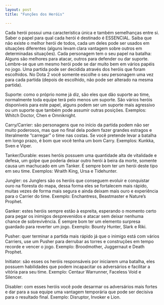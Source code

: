 ```yaml
---
layout: post
title: "Funções dos Heróis"

---
```


Cada herói possui uma característica única e também semelhanças entre si. Saber o papel para qual cada herói é destinado é ESSENCIAL. Saiba que não existe o melhor herói de todos, cada um deles pode ser usados em situações diferentes (alguns levam clara vantagem sobre outros em determinadas situações). Cada personagem tem o seu papel na batalha: Alguns são melhores para atacar, outros para defender ou dar suporte. Lembre-se que um mesmo herói pode se dar muito bem em vários papéis no jogo. Uma partida pode ser decidida através dos heróis que foram escolhidos. No Dota 2 você somente escolhe o seu personagem uma vez para cada partida (depois de escolhido, não pode ser alterado na mesma partida).

Suporte: como o próprio nome já diz, são eles que dão suporte ao time, normalmente toda equipe terá pelo menos um suporte. São vários heróis disponíveis para este papel, alguns podem ser um suporte mais agressivo ou um suporte que também pode assumir outras posições. Exemplos: Whitch Doctor, Chen e Omniknight.

Carry/Carrier: são personagens que no início da partida podem não ser muito poderosos, mas que no final dela podem fazer grandes estragos e literalmente “carregar” o time nas costas. Se você pretende levar a batalha em longo prazo, é bom que você tenha um bom Carry. Exemplos: Kunkka, Sven e Viper.

Tanker/Durable: esses heróis possuem uma quantidade alta de vitalidade e defesa, um golpe que poderia deixar outro herói à beira da morte, somente causa um machucado em um Tanker. É sempre bom ter um herói deste tipo em seu time. Exemplos: Wraith King, Ursa e Tidehunter.

Jungler: os Junglers são os heróis que conseguem evoluir e conquistar ouro na floresta do mapa, dessa forma eles se fortalecem mais rápido, muitas vezes de forma mais segura e ainda deixam mais ouro e experiência para o Carrier do time. Exemplo: Enchantress, Beastmaster e Nature’s Prophet.

Ganker: estes heróis sempre estão à espreita, esperando o momento certo para pegar os inimigos desprevenidos e atacar sem deixar nenhuma chance de sobrevivência. É sempre bom ter um elemento surpresa guardado para reverter um jogo. Exemplo: Bounty Hunter, Slark e Riki.

Pusher: quer terminar a partida mais rápido já que o inimigo está com vários Carriers, use um Pusher para derrubar as torres e construções em tempo recorde e vencer o jogo. Exemplo: Broodmother, Juggernaut e Death Prophet.

Initiator: são esses os heróis responsáveis por iniciarem uma batalha, eles possuem habilidades que podem incapacitar os adversários e facilitar a vitória para seu time. Exemplo: Centaur Warrunner, Faceless Void e Silencer.

Disabler: com esses heróis você pode desarmar os adversários mais fortes e dar para a sua equipe uma vantagem temporária que pode ser decisiva para o resultado final. Exemplo: Disruptor, Invoker e Lion.
